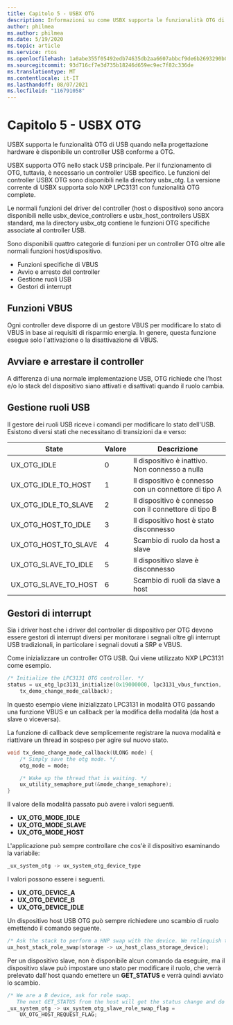 ```yaml
---
title: Capitolo 5 - USBX OTG
description: Informazioni su come USBX supporta le funzionalità OTG di USB quando nella progettazione hardware è disponibile un controller USB conforme a OTG.
author: philmea
ms.author: philmea
ms.date: 5/19/2020
ms.topic: article
ms.service: rtos
ms.openlocfilehash: 1a0abe355f05492edb74635db2aa6607abbcf9de6b2693290b06b740d2b9286d
ms.sourcegitcommit: 93d716cf7e3d735b18246d659ec9ec7f82c336de
ms.translationtype: MT
ms.contentlocale: it-IT
ms.lasthandoff: 08/07/2021
ms.locfileid: "116791058"
---
```

# <a name="chapter-5---usbx-otg"></a>Capitolo 5 - USBX OTG

USBX supporta le funzionalità OTG di USB quando nella progettazione hardware è disponibile un controller USB conforme a OTG.

USBX supporta OTG nello stack USB principale. Per il funzionamento di OTG, tuttavia, è necessario un controller USB specifico. Le funzioni del controller USBX OTG sono disponibili nella directory usbx_otg. La versione corrente di USBX supporta solo NXP LPC3131 con funzionalità OTG complete.

Le normali funzioni del driver del controller (host o dispositivo) sono ancora disponibili nelle usbx_device_controllers e usbx_host_controllers USBX standard, ma la directory usbx_otg contiene le funzioni OTG specifiche associate al controller USB.

Sono disponibili quattro categorie di funzioni per un controller OTG oltre alle normali funzioni host/dispositivo.

- Funzioni specifiche di VBUS
- Avvio e arresto del controller
- Gestione ruoli USB
- Gestori di interrupt

## <a name="vbus-functions"></a>Funzioni VBUS

Ogni controller deve disporre di un gestore VBUS per modificare lo stato di VBUS in base ai requisiti di risparmio energia. In genere, questa funzione esegue solo l'attivazione o la disattivazione di VBUS.

## <a name="start-and-stop-the-controller"></a>Avviare e arrestare il controller

A differenza di una normale implementazione USB, OTG richiede che l'host e/o lo stack del dispositivo siano attivati e disattivati quando il ruolo cambia.

## <a name="usb-role-manager"></a>Gestione ruoli USB

Il gestore dei ruoli USB riceve i comandi per modificare lo stato dell'USB. Esistono diversi stati che necessitano di transizioni da e verso:

| State                    | Valore | Descrizione                                           |
| ------------------------ | ----- | ----------------------------------------------------- |
| UX_OTG_IDLE            | 0     | Il dispositivo è inattivo. Non connesso a nulla |
| UX_OTG_IDLE_TO_HOST  | 1     | Il dispositivo è connesso con un connettore di tipo A             |
| UX_OTG_IDLE_TO_SLAVE | 2     | Il dispositivo è connesso con il connettore di tipo B             |
| UX_OTG_HOST_TO_IDLE  | 3     | Il dispositivo host è stato disconnesso                          |
| UX_OTG_HOST_TO_SLAVE | 4     | Scambio di ruolo da host a slave                          |
| UX_OTG_SLAVE_TO_IDLE | 5     | Il dispositivo slave è disconnesso                          |
| UX_OTG_SLAVE_TO_HOST | 6     | Scambio di ruoli da slave a host                          |

## <a name="interrupt-handlers"></a>Gestori di interrupt

Sia i driver host che i driver del controller di dispositivo per OTG devono essere gestori di interrupt diversi per monitorare i segnali oltre gli interrupt USB tradizionali, in particolare i segnali dovuti a SRP e VBUS.

Come inizializzare un controller OTG USB. Qui viene utilizzato NXP LPC3131 come esempio.

```C
/* Initialize the LPC3131 OTG controller. */
status = ux_otg_lpc3131_initialize(0x19000000, lpc3131_vbus_function,
    tx_demo_change_mode_callback);
```

In questo esempio viene inizializzato LPC3131 in modalità OTG passando una funzione VBUS e un callback per la modifica della modalità (da host a slave o viceversa).

La funzione di callback deve semplicemente registrare la nuova modalità e riattivare un thread in sospeso per agire sul nuovo stato.

```C
void tx_demo_change_mode_callback(ULONG mode) {
    /* Simply save the otg mode. */
    otg_mode = mode;

    /* Wake up the thread that is waiting. */
    ux_utility_semaphore_put(&mode_change_semaphore);
}
```

Il valore della modalità passato può avere i valori seguenti.

- **UX_OTG_MODE_IDLE**
- **UX_OTG_MODE_SLAVE**
- **UX_OTG_MODE_HOST**

L'applicazione può sempre controllare che cos'è il dispositivo esaminando la variabile:

```C
_ux_system_otg -> ux_system_otg_device_type
```

I valori possono essere i seguenti.

- **UX_OTG_DEVICE_A**
- **UX_OTG_DEVICE_B**
- **UX_OTG_DEVICE_IDLE**

Un dispositivo host USB OTG può sempre richiedere uno scambio di ruolo emettendo il comando seguente.

```C
/* Ask the stack to perform a HNP swap with the device. We relinquish the host role to A device. */
ux_host_stack_role_swap(storage -> ux_host_class_storage_device);
```

Per un dispositivo slave, non è disponibile alcun comando da eseguire, ma il dispositivo slave può impostare uno stato per modificare il ruolo, che verrà prelevato dall'host quando emettere un **GET_STATUS** e verrà quindi avviato lo scambio.

```C
/* We are a B device, ask for role swap.
   The next GET_STATUS from the host will get the status change and do the HNP. */
_ux_system_otg -> ux_system_otg_slave_role_swap_flag =
    UX_OTG_HOST_REQUEST_FLAG;
```
